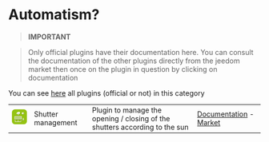 
# Automatism?


>**IMPORTANT**

>Only official plugins have their documentation here. You can consult the documentation of the other plugins directly from the jeedom market then once on the plugin in question by clicking on documentation


You can see [here](https://market.jeedom.com/index.php?v=d&p=market&type=plugin&categorie=automatisation) all plugins (official or not) in this category

| | | | |
|--- | --- | --- | ---|
|<img src="sunshutter/sunshutter_icon.png" class="pluginLogo" width="100" />|Shutter management|Plugin to manage the opening / closing of the shutters according to the sun|[Documentation](sunshutter/index.md) - [Market](https://market.jeedom.com/index.php?v=d&p=market_display&id=3793)|
